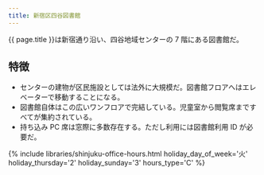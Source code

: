 ```yaml
---
title: 新宿区四谷図書館
---
```


{{ page.title }}は新宿通り沿い、四谷地域センターの 7 階にある図書館だ。

## 特徴

* センターの建物が区民施設としては法外に大規模だ。図書館フロアへはエレベーターで移動することになる。
* 図書館自体はこの広いワンフロアで完結している。児童室から閲覧席まですべてが集約されている。
* 持ち込み PC 席は窓際に多数存在する。ただし利用には図書館利用 ID が必要だ。

{% include libraries/shinjuku-office-hours.html
    holiday_day_of_week='火'
    holiday_thursday='2'
    holiday_sunday='3'
    hours_type='C' %}
